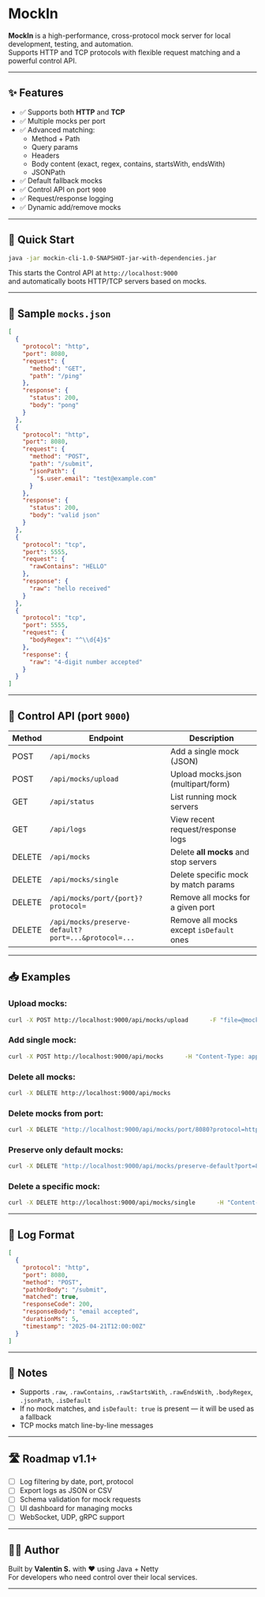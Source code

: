 # MockIn

**MockIn** is a high-performance, cross-protocol mock server for local development, testing, and automation.  
Supports HTTP and TCP protocols with flexible request matching and a powerful control API.

---

## ✨ Features

- ✅ Supports both **HTTP** and **TCP**
- ✅ Multiple mocks per port
- ✅ Advanced matching:
    - Method + Path
    - Query params
    - Headers
    - Body content (exact, regex, contains, startsWith, endsWith)
    - JSONPath
- ✅ Default fallback mocks
- ✅ Control API on port `9000`
- ✅ Request/response logging
- ✅ Dynamic add/remove mocks

---

## 🚀 Quick Start

```bash
java -jar mockin-cli-1.0-SNAPSHOT-jar-with-dependencies.jar
```

This starts the Control API at `http://localhost:9000`  
and automatically boots HTTP/TCP servers based on mocks.

---

## 🧩 Sample `mocks.json`

```json
[
  {
    "protocol": "http",
    "port": 8080,
    "request": {
      "method": "GET",
      "path": "/ping"
    },
    "response": {
      "status": 200,
      "body": "pong"
    }
  },
  {
    "protocol": "http",
    "port": 8080,
    "request": {
      "method": "POST",
      "path": "/submit",
      "jsonPath": {
        "$.user.email": "test@example.com"
      }
    },
    "response": {
      "status": 200,
      "body": "valid json"
    }
  },
  {
    "protocol": "tcp",
    "port": 5555,
    "request": {
      "rawContains": "HELLO"
    },
    "response": {
      "raw": "hello received"
    }
  },
  {
    "protocol": "tcp",
    "port": 5555,
    "request": {
      "bodyRegex": "^\\d{4}$"
    },
    "response": {
      "raw": "4-digit number accepted"
    }
  }
]
```

---

## 📡 Control API (port `9000`)

| Method | Endpoint                            | Description                             |
|--------|-------------------------------------|-----------------------------------------|
| POST   | `/api/mocks`                        | Add a single mock (JSON)                |
| POST   | `/api/mocks/upload`                 | Upload mocks.json (multipart/form)      |
| GET    | `/api/status`                       | List running mock servers               |
| GET    | `/api/logs`                         | View recent request/response logs       |
| DELETE | `/api/mocks`                        | Delete **all mocks** and stop servers   |
| DELETE | `/api/mocks/single`                 | Delete specific mock by match params    |
| DELETE | `/api/mocks/port/{port}?protocol=`  | Remove all mocks for a given port       |
| DELETE | `/api/mocks/preserve-default?port=...&protocol=...` | Remove all mocks except `isDefault` ones |

---

## 📥 Examples

### Upload mocks:
```bash
curl -X POST http://localhost:9000/api/mocks/upload      -F "file=@mocks.json"
```

### Add single mock:
```bash
curl -X POST http://localhost:9000/api/mocks      -H "Content-Type: application/json"      -d '{"protocol":"http","port":8080,"request":{"method":"GET","path":"/ping"},"response":{"status":200,"body":"pong"}}'
```

### Delete all mocks:
```bash
curl -X DELETE http://localhost:9000/api/mocks
```

### Delete mocks from port:
```bash
curl -X DELETE "http://localhost:9000/api/mocks/port/8080?protocol=http"
```

### Preserve only default mocks:
```bash
curl -X DELETE "http://localhost:9000/api/mocks/preserve-default?port=8080&protocol=http"
```

### Delete a specific mock:
```bash
curl -X DELETE http://localhost:9000/api/mocks/single      -H "Content-Type: application/json"      -d '{"port":8080,"protocol":"http","match":{"method":"POST","path":"/submit"}}'
```

---

## 🧾 Log Format

```json
[
  {
    "protocol": "http",
    "port": 8080,
    "method": "POST",
    "pathOrBody": "/submit",
    "matched": true,
    "responseCode": 200,
    "responseBody": "email accepted",
    "durationMs": 5,
    "timestamp": "2025-04-21T12:00:00Z"
  }
]
```

---

## 📌 Notes

- Supports `.raw`, `.rawContains`, `.rawStartsWith`, `.rawEndsWith`, `.bodyRegex`, `.jsonPath`, `.isDefault`
- If no mock matches, and `isDefault: true` is present — it will be used as a fallback
- TCP mocks match line-by-line messages

---

## 🛣️ Roadmap v1.1+

- [ ] Log filtering by date, port, protocol
- [ ] Export logs as JSON or CSV
- [ ] Schema validation for mock requests
- [ ] UI dashboard for managing mocks
- [ ] WebSocket, UDP, gRPC support

---

## 👨‍💻 Author

Built by **Valentin S.** with ❤️ using Java + Netty  
For developers who need control over their local services.

---